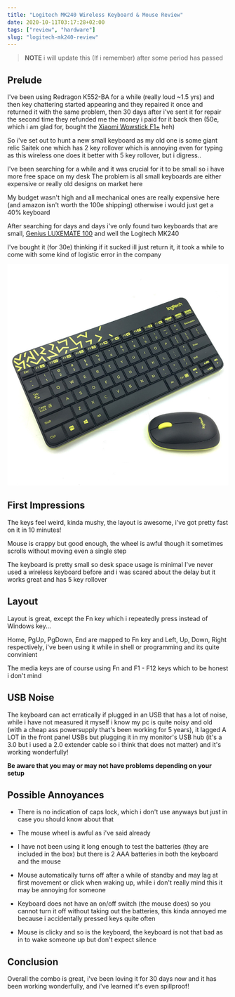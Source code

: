 ```yaml
---
title: "Logitech MK240 Wireless Keyboard & Mouse Review"
date: 2020-10-11T03:17:28+02:00
tags: ["review", "hardware"]
slug: "logitech-mk240-review"
---
```


> **NOTE** i will update this (If i remember) after some period has passed

## Prelude
I've been using Redragon K552-BA for a while (really loud ~1.5 yrs) and then key chattering started appearing and they repaired it once and returned it with the same problem, then 30 days after i've sent it for repair the second time they refunded me the money i paid for it back then (50e, which i am glad for, bought the [Xiaomi Wowstick F1+](https://www.banggood.com/Wowstick-1F+-64-In-1-Electric-Screwdriver-Cordless-Lithium-ion-Charge-LED-Power-Screwdriver-From-XIAOMI-ECO-System-p-1294707.html?utmid=14962&utm_design=107&utm_source=webpush&utm_medium=Mail_webpush184_pc&utm_campaign=newsletterwebpush&utm_content=elaine&cs=new02&cur_warehouse=CN) heh)

So i've set out to hunt a new small keyboard as my old one is some giant relic Saitek one which has 2 key rollover which is annoying even for typing as this wireless one does it better with 5 key rollover, but i digress..

I've been searching for a while and it was crucial for it to be small so i have more free space on my desk
The problem is all small keyboards are either expensive or really old designs on market here

My budget wasn't high and all mechanical ones are really expensive here (and amazon isn't worth the 100e shipping) otherwise i would just get a 40% keyboard

After searching for days and days i've only found two keyboards that are small, [Genius LUXEMATE 100](https://www.newegg.com/genius-luxemate-100-31300725100-see-details/p/N82E16823102074) and well the Logitech MK240

I've bought it (for 30e) thinking if it sucked ill just return it, it took a while to come with some kind of logistic error in the company

![The Keyboard](/img/logitech-mk240.jpg)

## First Impressions
The keys feel weird, kinda mushy, the layout is awesome, i've got pretty fast on it in 10 minutes!

Mouse is crappy but good enough, the wheel is awful though it sometimes scrolls without moving even a single step

The keyboard is pretty small so desk space usage is minimal
I've never used a wireless keyboard before and i was scared about the delay but it works great and has 5 key rollover

## Layout
Layout is great, except the Fn key which i repeatedly press instead of Windows key...

Home, PgUp, PgDown, End are mapped to Fn key and Left, Up, Down, Right respectively, i've been using it while in shell or programming and its quite convinient

The media keys are of course using Fn and F1 - F12 keys which to be honest i don't mind

## USB Noise
The keyboard can act erratically if plugged in an USB that has a lot of noise, while i have not measured it myself i know my pc is quite noisy and old (with a cheap ass powersupply that's been working for 5 years), it lagged A LOT in the front panel USBs but plugging it in my monitor's USB hub (it's a 3.0 but i used a 2.0 extender cable so i think that does not matter) and it's working wonderfully!

**Be aware that you may or may not have problems depending on your setup**

## Possible Annoyances
- There is no indication of caps lock, which i don't use anyways but just in case you should know about that

- The mouse wheel is awful as i've said already

- I have not been using it long enough to test the batteries (they are included in the box) but there is 2 AAA batteries in both the keyboard and the mouse

- Mouse automatically turns off after a while of standby and may lag at first movement or click when waking up, while i don't really mind this it may be annoying for someone

- Keyboard does not have an on/off switch (the mouse does) so you cannot turn it off without taking out the batteries, this kinda annoyed me because i accidentally pressed keys quite often

- Mouse is clicky and so is the keyboard, the keyboard is not that bad as in to wake someone up but don't expect silence

## Conclusion
Overall the combo is great, i've been loving it for 30 days now and it has been working wonderfully, and i've learned it's even spillproof!
